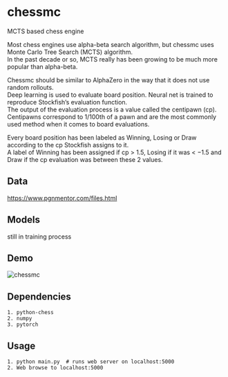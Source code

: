 # chessmc
MCTS based chess engine

Most chess engines use alpha-beta search algorithm, but chessmc uses Monte Carlo Tree Search (MCTS) algorithm.<br>
In the past decade or so, MCTS really has been growing to be much more popular than alpha-beta.

Chessmc should be similar to AlphaZero in the way that it does not use random rollouts.<br>
Deep learning is used to evaluate board position. Neural net is trained to reproduce Stockfish’s evaluation function.<br>
The output of the evaluation process is a value called the centipawn (cp). Centipawns correspond to  1/100th of a pawn and are the most commonly used  method when it comes to board evaluations.

Every board position has been labeled as Winning, Losing or Draw according to
the cp Stockfish assigns to it. <br>
A label of Winning has been assigned if cp > 1.5, Losing if it  was < −1.5 and Draw if the cp evaluation was between these 2 values.

## Data
https://www.pgnmentor.com/files.html

## Models
still in training process

## Demo
![chessmc](https://user-images.githubusercontent.com/54076398/123994421-a7b34980-d9cd-11eb-8ef9-7e2174e5c09f.png)

## Dependencies
```
1. python-chess
2. numpy
3. pytorch
```

## Usage
```
1. python main.py  # runs web server on localhost:5000
2. Web browse to localhost:5000
```